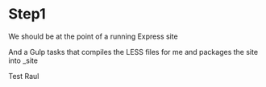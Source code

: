 # Step1

We should be at the point of a running Express site

And a Gulp tasks that compiles the LESS files for me and packages the site into _site


Test Raul



